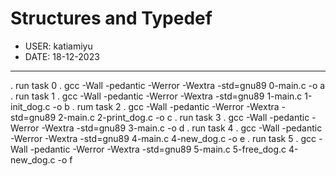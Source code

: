 # Structures and Typedef
- USER: katiamiyu
- DATE: 18-12-2023

---
. run task 0
  . gcc -Wall -pedantic -Werror -Wextra -std=gnu89 0-main.c -o a
. run task 1
  . gcc -Wall -pedantic -Werror -Wextra -std=gnu89 1-main.c 1-init_dog.c -o b
. rum task 2
  . gcc -Wall -pedantic -Werror -Wextra -std=gnu89 2-main.c 2-print_dog.c -o c
. run task 3
  . gcc -Wall -pedantic -Werror -Wextra -std=gnu89 3-main.c -o d
. run task 4
  . gcc -Wall -pedantic -Werror -Wextra -std=gnu89 4-main.c 4-new_dog.c -o e
. run task 5
  . gcc -Wall -pedantic -Werror -Wextra -std=gnu89 5-main.c 5-free_dog.c 4-new_dog.c -o f
